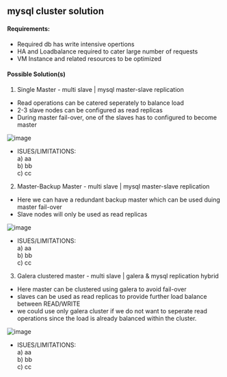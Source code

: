## mysql cluster solution

#### Requirements:

* Required db has write intensive opertions
* HA and Loadbalance required to cater large number of requests
* VM Instance and related resources to be optimized

#### Possible Solution(s)

1) Single Master - multi slave | mysql master-slave replication 

* Read operations can be catered seperately to balance load
* 2-3 slave nodes can be configured as read replicas
* During master fail-over, one of the slaves has to configured to become master 

![image](https://user-images.githubusercontent.com/13016162/58405981-4437ee80-8086-11e9-9add-9f4e2195e337.png)

* ISUES/LIMITATIONS:  
a) aa  
b) bb  
c) cc  

2) Master-Backup Master - multi slave | mysql master-slave replication

* Here we can have a redundant backup master which can be used duing master fail-over
* Slave nodes will only be used as read replicas

![image](https://user-images.githubusercontent.com/13016162/58406035-616cbd00-8086-11e9-92bd-99de3ff35524.png)

* ISUES/LIMITATIONS:  
a) aa   
b) bb  
c) cc  

3) Galera clustered master - multi slave | galera & mysql replication hybrid

* Here master can be clustered using galera to avoid fail-over
* slaves can be used as read replicas to provide further load balance between READ/WRITE
* we could use only galera cluster if we do not want to seperate read operations since the load is already balanced within the cluster.

![image](https://user-images.githubusercontent.com/13016162/58406087-7d705e80-8086-11e9-8514-4829b1a6c791.png)

* ISUES/LIMITATIONS:  
a) aa   
b) bb  
c) cc  
